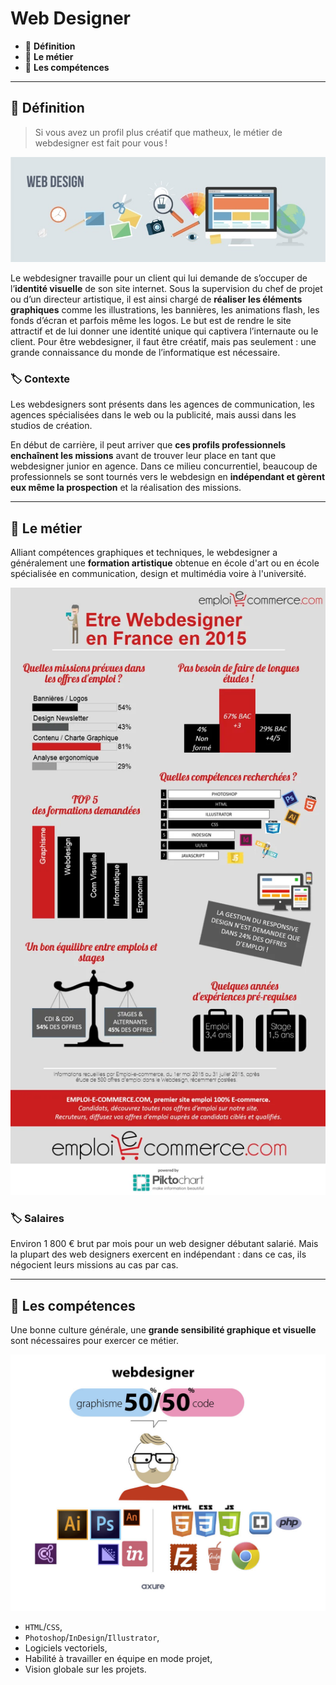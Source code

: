 # Web Designer

*  🔖 **Définition**
*  🔖 **Le métier**
*  🔖 **Les compétences**

___

## 📑 Définition

> Si vous avez un profil plus créatif que matheux, le métier de webdesigner est fait pour vous !

![image](https://raw.githubusercontent.com/seeren-training/Metiers-Informatique/master/wiki/resources/webdesigner.jpg)

Le webdesigner travaille pour un client qui lui demande de s’occuper de l’**identité visuelle** de son site internet. Sous la supervision du chef de projet ou d’un directeur artistique, il est ainsi chargé de **réaliser les éléments graphiques** comme les illustrations, les bannières, les animations flash, les fonds d’écran et parfois même les logos. Le but est de rendre le site attractif et de lui donner une identité unique qui captivera l’internaute ou le client. Pour être webdesigner, il faut être créatif, mais pas seulement : une grande connaissance du monde de l’informatique est nécessaire.

### 🏷️ **Contexte**

Les webdesigners sont présents dans les agences de communication, les agences spécialisées dans le web ou la publicité, mais aussi dans les studios de création.

En début de carrière, il peut arriver que **ces profils professionnels enchaînent les missions** avant de trouver leur place en tant que webdesigner junior en agence.
Dans ce milieu concurrentiel, beaucoup de professionnels se sont tournés vers le webdesign en **indépendant et gèrent eux même la prospection** et la réalisation des missions.

___

## 📑 Le métier

Alliant compétences graphiques et techniques, le webdesigner a généralement une **formation artistique** obtenue en école d'art ou en école spécialisée en communication, design et multimédia voire à l'université.

![image](https://raw.githubusercontent.com/seeren-training/Metiers-Informatique/master/wiki/resources/webdesign-metier.webp)

### 🏷️ **Salaires**

Environ 1 800 € brut par mois pour un web designer débutant salarié. Mais la plupart des web designers exercent en indépendant : dans ce cas, ils négocient leurs missions au cas par cas.

___

## 📑 Les compétences

Une bonne culture générale, une **grande sensibilité graphique et visuelle** sont nécessaires pour exercer ce métier.

![image](https://raw.githubusercontent.com/seeren-training/Metiers-Informatique/master/wiki/resources/webdesign-competences.jpg)

* `HTML`/`CSS`,
* `Photoshop`/`InDesign`/`Illustrator`,
* Logiciels vectoriels,
* Habilité à travailler en équipe en mode projet,
* Vision globale sur les projets.
